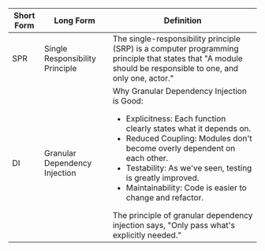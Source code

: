 | Short Form | Long Form | Definition |
| --- | --- | --- |
| SPR | Single Responsibility Principle | The single-responsibility principle (SRP) is a computer programming principle that states that "A module should be responsible to one, and only one, actor." |
| DI | Granular Dependency Injection | Why Granular Dependency Injection is Good: <ul><li> Explicitness: Each function clearly states what it depends on.</li> <li> Reduced Coupling: Modules don't become overly dependent on each other.</li> <li> Testability: As we've seen, testing is greatly improved.</li> <li> Maintainability: Code is easier to change and refactor.</li> </ul> The principle of granular dependency injection says, "Only pass what's explicitly needed."|
